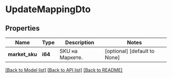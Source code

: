# UpdateMappingDto

## Properties
Name | Type | Description | Notes
------------ | ------------- | ------------- | -------------
**market_sku** | **i64** | SKU на Маркете. | [optional] [default to None]

[[Back to Model list]](../README.md#documentation-for-models) [[Back to API list]](../README.md#documentation-for-api-endpoints) [[Back to README]](../README.md)


